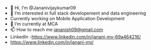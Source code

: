 - 👋 Hi, I’m @Jananivijaykumar09
- 👀 I’m interested in full stack developement and data engineering
- Currently working on Mobile Application Development 
- 🌱 I’m currently at MCA
- 📫 How to reach me jananish09@gmail.com
- LinkedIn -https://www.linkedin.com/in/janani-mv-69a464216/
- https://www.linkedin.com/in/janani-mv/

<!---
Jananivijaykumar09/Jananivijaykumar09 is a ✨ special ✨ repository because its `README.md` (this file) appears on your GitHub profile.
You can click the Preview link to take a look at your changes.- BSC IT  "https://www.linkedin.com/in/janani-vijayakumar-514677202/"

--->

